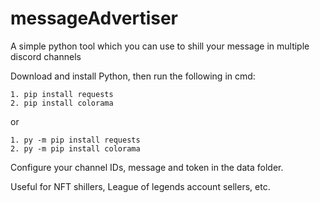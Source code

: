 # messageAdvertiser
A simple python tool which you can use to shill your message in multiple discord channels

Download and install Python, then run the following in cmd:
```
1. pip install requests
2. pip install colorama
```
or
```
1. py -m pip install requests
2. py -m pip install colorama
```


Configure your channel IDs, message and token in the data folder. 


Useful for NFT shillers, League of legends account sellers, etc.
